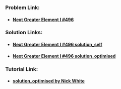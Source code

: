 ### **Problem Link:**

- #### [Next Greater Element I #496](https://leetcode.com/problems/next-greater-element-i/)

### **Solution Links:**

- #### [Next Greater Element I #496 solution_self](https://github.com/heyimvikash/DataStructures-And-Algorithms/blob/a53df997f2cd5ea1a5692fc1a43f162f5a159939/02.%20Stack/LeetCode%20Qs/05.%20Next%20Greater%20Element%20I%20%23496/Solution_self.java)

- #### [Next Greater Element I #496 solution_optimised](https://github.com/heyimvikash/DataStructures-And-Algorithms/blob/a53df997f2cd5ea1a5692fc1a43f162f5a159939/02.%20Stack/LeetCode%20Qs/05.%20Next%20Greater%20Element%20I%20%23496/Solution_Optimised.java)

### **Tutorial Link:**

- #### [solution_optimised by Nick White](https://youtu.be/8BDKB2yuGyg)
